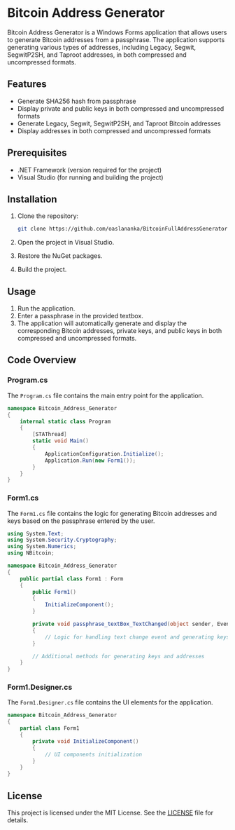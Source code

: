 
# Bitcoin Address Generator

Bitcoin Address Generator is a Windows Forms application that allows users to generate Bitcoin addresses from a passphrase. The application supports generating various types of addresses, including Legacy, Segwit, SegwitP2SH, and Taproot addresses, in both compressed and uncompressed formats.

## Features

- Generate SHA256 hash from passphrase
- Display private and public keys in both compressed and uncompressed formats
- Generate Legacy, Segwit, SegwitP2SH, and Taproot Bitcoin addresses
- Display addresses in both compressed and uncompressed formats

## Prerequisites

- .NET Framework (version required for the project)
- Visual Studio (for running and building the project)

## Installation

1. Clone the repository:

    ```bash
    git clone https://github.com/oaslananka/BitcoinFullAddressGeneratorCSharp.git
    ```

2. Open the project in Visual Studio.
3. Restore the NuGet packages.
4. Build the project.

## Usage

1. Run the application.
2. Enter a passphrase in the provided textbox.
3. The application will automatically generate and display the corresponding Bitcoin addresses, private keys, and public keys in both compressed and uncompressed formats.

## Code Overview

### Program.cs

The `Program.cs` file contains the main entry point for the application.

```csharp
namespace Bitcoin_Address_Generator
{
    internal static class Program
    {
        [STAThread]
        static void Main()
        {
            ApplicationConfiguration.Initialize();
            Application.Run(new Form1());
        }
    }
}
```

### Form1.cs

The `Form1.cs` file contains the logic for generating Bitcoin addresses and keys based on the passphrase entered by the user.

```csharp
using System.Text;
using System.Security.Cryptography;
using System.Numerics;
using NBitcoin;

namespace Bitcoin_Address_Generator
{
    public partial class Form1 : Form
    {
        public Form1()
        {
            InitializeComponent();
        }

        private void passphrase_textBox_TextChanged(object sender, EventArgs e)
        {
            // Logic for handling text change event and generating keys and addresses
        }

        // Additional methods for generating keys and addresses
    }
}
```

### Form1.Designer.cs

The `Form1.Designer.cs` file contains the UI elements for the application.

```csharp
namespace Bitcoin_Address_Generator
{
    partial class Form1
    {
        private void InitializeComponent()
        {
            // UI components initialization
        }
    }
}
```

## License

This project is licensed under the MIT License. See the [LICENSE](LICENSE) file for details.
